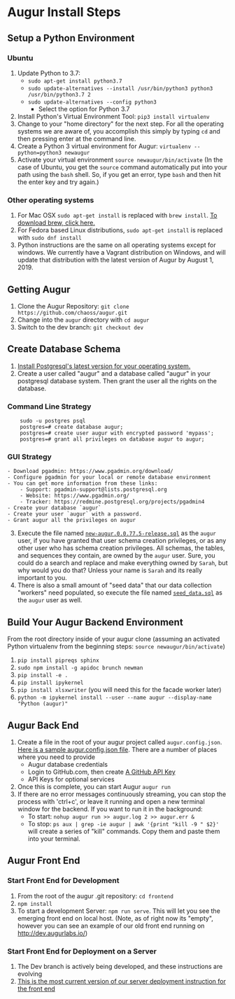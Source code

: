 # Augur Install Steps

## Setup a Python Environment
### Ubuntu 
1. Update Python to 3.7: 
    - `sudo apt-get install python3.7`
    - `sudo update-alternatives --install /usr/bin/python3 python3 /usr/bin/python3.7 2`
    - `sudo update-alternatives --config python3` 
        - Select the option for Python 3.7
2. Install Python's Virtual Environment Tool: `pip3 install virtualenv`
3. Change to your "home directory" for the next step. For all the operating systems we are aware of, you accomplish this simply by typing `cd` and then pressing enter at the command line. 
4. Create a Python 3 virtual environment for Augur: `virtualenv --python=python3 newaugur`
5. Activate your virtual environment `source newaugur/bin/activate` (In the case of Ubuntu, you get the `source` command automatically put into your path using the `bash` shell. So, if you get an error, type `bash` and then hit the enter key and try again.)

### Other operating systems
1. For Mac OSX `sudo apt-get install` is replaced with `brew install`. [To download brew, click here.](https://brew.sh/) 
2. For Fedora based Linux distributions, `sudo apt-get install` is replaced with `sudo dnf install`
3. Python instructions are the same on all operating systems except for windows. We currently have a Vagrant distribution on Windows, and will update that distribution with the latest version of Augur by August 1, 2019. 

## Getting Augur
1. Clone the Augur Repository: `git clone https://github.com/chaoss/augur.git`
2. Change into the `augur` directory with `cd augur`
3. Switch to the dev branch:  `git checkout dev`

## Create Database Schema
1. [Install Postgresql's latest version for your operating system.](https://www.postgresql.org/download/)
2. Create a user called "augur" and a database called "augur" in your postgresql database system. Then grant the user all the rights on the database. 

### Command Line Strategy

```
    sudo -u postgres psql
    postgres=# create database augur;
    postgres=# create user augur with encrypted password 'mypass';
    postgres=# grant all privileges on database augur to augur;

```

### GUI Strategy 
    - Download pgadmin: https://www.pgadmin.org/download/
    - Configure pgadmin for your local or remote database environment
    - You can get more information from these links: 
        - Support: pgadmin-support@lists.postgresql.org
        - Website: https://www.pgadmin.org/
        - Tracker: https://redmine.postgresql.org/projects/pgadmin4
    - Create your database `augur`
    - Create your user `augur` with a password. 
    - Grant augur all the privileges on augur

3. Execute the file named [`new-augur.0.0.77.5-release.sql`](../../augur/persistence_schema/new-augur.0.0.77.5-release.sql) as the `augur` user, if you have granted that user schema creation privileges, or as any other user who has schema creation privileges.  All schemas, the tables, and sequences they contain, are owned by the `augur` user. Sure, you could do a search and replace and make everything owned by `Sarah`, but why would you do that? Unless your name is `Sarah` and its really important to you. 
4. There is also a small amount of "seed data" that our data collection "workers" need populated, so execute the file named [`seed_data.sql`](../../augur/persistence_schema/new-augur.0.0.77.5-release.sql) as the `augur` user as well. 

## Build Your Augur Backend Environment
From the root directory inside of your augur clone (assuming an activated Python virtualenv from the beginning steps: `source newaugur/bin/activate`)
1. `pip install pipreqs sphinx`
2. `sudo npm install -g apidoc brunch newman` 
3. `pip install -e .` 
4. `pip install ipykernel`
5. `pip install xlsxwriter` (you will need this for the facade worker later)
5. `python -m ipykernel install --user --name augur --display-name "Python (augur)"`

## Augur Back End
1. Create a file in the root of your augur project called `augur.config.json`. [Here is a sample augur.config.json file](./augur-sample-cnfg.json). There are a number of places where you need to provide
    - Augur database credentials
    - Login to GitHub.com, then create [A GitHub API Key](https://github.com/settings/tokens)  
    - API Keys for optional services
2. Once this is complete, you can start Augur `augur run`
3. If there are no error messages continuously streaming, you can stop the process with 'ctrl+c', or leave it running and open a new terminal window for the backend. If you want to run it in the background: 
    - To start: `nohup augur run >> augur.log 2 >> augur.err &`
    - To stop: `ps aux | grep -ie augur | awk '{print "kill -9 " $2}'` will create a series of "kill" commands. Copy them and paste them into your terminal. 

## Augur Front End
### Start Front End for Development
1. From the root of the augur .git repository: `cd frontend`
2. `npm install`
3. To start a development Server: `npm run serve`. This will let you see the emerging front end on local host. (Note, as of right now its "empty", however you can see an example of our old front end running on http://dev.augurlabs.io/)  

### Start Front End for Deployment on a Server
1. The Dev branch is actively being developed, and these instructions are evolving 
2. [This is the most current version of our server deployment instruction for the front end](./augur-deployment.md)

